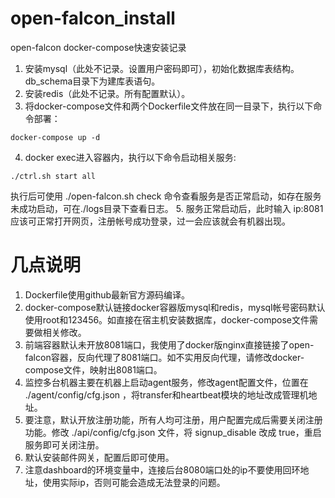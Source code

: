 # open-falcon_install
open-falcon docker-compose快速安装记录

1. 安装mysql（此处不记录。设置用户密码即可），初始化数据库表结构。db_schema目录下为建库表语句。
2. 安装redis（此处不记录。所有配置默认）。
3. 将docker-compose文件和两个Dockerfile文件放在同一目录下，执行以下命令部署：
```
docker-compose up -d
```
4. docker exec进入容器内，执行以下命令启动相关服务:
```
./ctrl.sh start all
```
执行后可使用 ./open-falcon.sh check 命令查看服务是否正常启动，如存在服务未成功启动，可在./logs目录下查看日志。
5. 服务正常启动后，此时输入 ip:8081 应该可正常打开网页，注册帐号成功登录，过一会应该就会有机器出现。

# 几点说明
1. Dockerfile使用github最新官方源码编译。
2. docker-compose默认链接docker容器版mysql和redis，mysql帐号密码默认使用root和123456。如直接在宿主机安装数据库，docker-compose文件需要做相关修改。
3. 前端容器默认未开放8081端口，我使用了docker版nginx直接链接了open-falcon容器，反向代理了8081端口。如不实用反向代理，请修改docker-compose文件，映射出8081端口。
4. 监控多台机器主要在机器上启动agent服务，修改agent配置文件，位置在 ./agent/config/cfg.json ，将transfer和heartbeat模块的地址改成管理机地址。
5. 要注意，默认开放注册功能，所有人均可注册，用户配置完成后需要关闭注册功能。修改 ./api/config/cfg.json 文件，将 signup_disable 改成 true，重启服务即可关闭注册。
6. 默认安装邮件网关，配置后即可使用。
7. 注意dashboard的环境变量中，连接后台8080端口处的ip不要使用回环地址，使用实际ip，否则可能会造成无法登录的问题。
